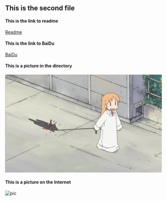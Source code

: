 ## This is the second file

#### This is the link to readme
[Readme](https://github.com/Metolerance/homework/blob/main/README.md)

#### This is the link to BaiDu
[BaiDu](https://www.baidu.com)

#### This is a picture in the directory
![pic](https://github.com/Metolerance/homework/blob/main/doctor.jpg)

#### This is a picture on the Internet
![pic](https://www.giantfreakinrobot.com/wp-content/uploads/2020/11/tardis-doctor-who-900x506.jpg "https://www.giantfreakinrobot.com/wp-content/uploads/2020/11/tardis-doctor-who-900x506.jpg")
